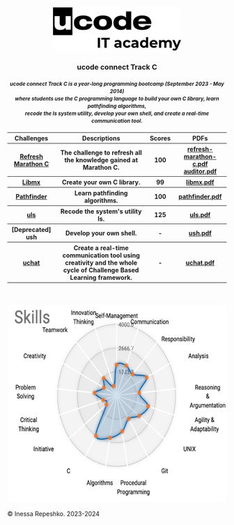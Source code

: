 <head>
    <h3>
        <p align="center">
            <a href="https://ucode.world/en/" target="_blank">
                <img src="https://github.com/InessaRepeshko/ucode-connect-Track-C/blob/main/screens/ucode_it_academy_logo.svg" height="100px">
            </a>
        </p>
    </h3>
    <h3>
        <p align="center">ucode connect Track C</p>
    </h3>
    <h4>
        <p align="center"><small><i>ucode connect Track C is a year-long programming bootcamp (September 2023 - May 2014)<br>where students use the C programming language to build your own C library, learn pathfinding algorithms,<br>recode the ls system utility, develop your own shell, and create a real-time communication tool.</i></small>
        </p>
    </h4>
</head>

<body>
    <table width="100%" border="0" cellpadding="1" align="center">  
        <tr>
            <th>Challenges</th>
            <th>Descriptions</th>
            <th>Scores</th>
            <th>PDFs</th>
        </tr>
        <tr>
            <th><a href="https://github.com/InessaRepeshko/ucode-connect-Track-C/tree/main/refresh-marathon-c" target="_blank">Refresh Marathon C</a></th>
            <th>The challenge to refresh all the knowledge gained at Marathon C.</th>
            <th>100</th>
            <th>
                <a href="https://github.com/InessaRepeshko/ucode-connect-Track-C/blob/main/documents/refresh-marathon-c.pdf" target="_blank">refresh-marathon-c.pdf</a>
                <br>
                <a href="https://github.com/InessaRepeshko/ucode-connect-Track-C/blob/main/documents/auditor.pdf" target="_blank">auditor.pdf</a>
            </th>
        </tr>
        <tr>
            <th><a href="https://github.com/InessaRepeshko/ucode-connect-Track-C/tree/main/libmx" target="_blank">Libmx</a></th>
            <th>Create your own C library.</th>
            <th>99</th>
            <th><a href="https://github.com/InessaRepeshko/ucode-connect-Track-C/blob/main/documents/libmx.pdf" target="_blank">libmx.pdf</a></th>
        </tr>
        <tr>
            <th><a href="https://github.com/InessaRepeshko/ucode-connect-Track-C/tree/main/pathfinder" target="_blank">Pathfinder</a></th>
            <th>Learn pathfinding algorithms.</th>
            <th>100</th>
            <th><a href="https://github.com/InessaRepeshko/ucode-connect-Track-C/blob/main/documents/pathfinder.pdf" target="_blank">pathfinder.pdf</a></th>
        </tr>
        <tr>
            <th><a href="https://github.com/InessaRepeshko/ucode-connect-Track-C/tree/main/uls" target="_blank">uls</a></th>
            <th>Recode the system's utility ls.</th>
            <th>125</th>
            <th><a href="https://github.com/InessaRepeshko/ucode-connect-Track-C/blob/main/documents/uls.pdf" target="_blank">uls.pdf</a></th>
        </tr>
        <tr>
            <th>[Deprecated] ush</a></th>
            <th>Develop your own shell.</th>
            <th>-</th>
            <th><a href="https://github.com/InessaRepeshko/ucode-connect-Track-C/blob/main/documents/ush.pdf" target="_blank">ush.pdf</a></th>
        </tr>
        <tr>
            <th><a href="https://github.com/Strawberry-Team/ucode-connect-uchat" target="_blank">uchat</a></th>
            <th>Create a real-time communication tool using creativity and the whole cycle of Challenge Based Learning framework.</th>
            <th>-</th>
            <th><a href="https://github.com/InessaRepeshko/ucode-connect-Track-C/blob/main/documents/uchat.pdf" target="_blank">uchat.pdf</a></th>
        </tr>
    </table>
    <br>
    <h4>
        <p align="center">
            <a href="https://www.linkedin.com/in/inessarepeshko/" target="_blank">
                <img src="https://github.com/InessaRepeshko/ucode-connect-Track-C/blob/main/screens/skills.png" height="450px">
            </a>
        </p>
    </h4>
</body>

© Inessa Repeshko. 2023-2024
